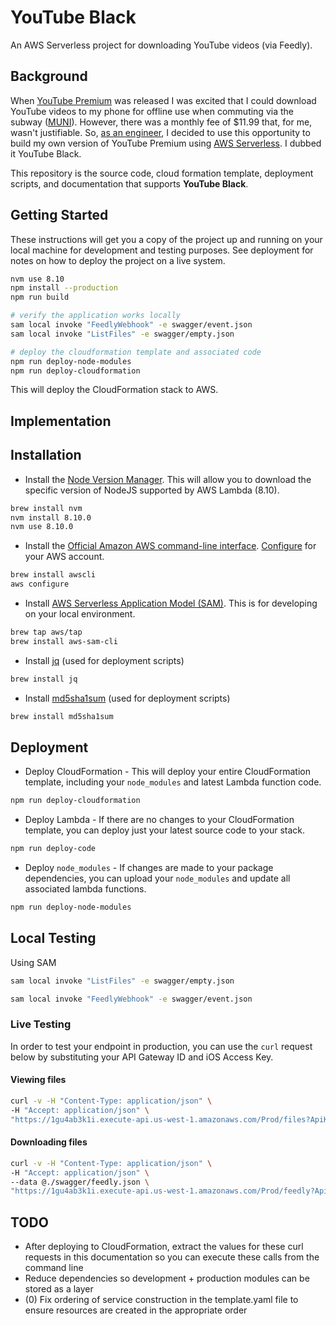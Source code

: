 # YouTube Black

An AWS Serverless project for downloading YouTube videos (via Feedly).

## Background

When [YouTube Premium](https://en.wikipedia.org/wiki/YouTube_Premium) was released I was excited that I could download YouTube videos to my phone for offline use when commuting via the subway ([MUNI](https://www.sfmta.com/)). However, there was a monthly fee of $11.99 that, for me, wasn't justifiable. So, [as an engineer](https://www.linkedin.com/in/lifegames), I decided to use this opportunity to build my own version of YouTube Premium using [AWS Serverless](https://aws.amazon.com/serverless/). I dubbed it YouTube Black.

This repository is the source code, cloud formation template, deployment scripts, and documentation that supports **YouTube Black**.

## Getting Started

These instructions will get you a copy of the project up and running on your local machine for development and testing purposes. See deployment for notes on how to deploy the project on a live system.

```bash
nvm use 8.10
npm install --production
npm run build

# verify the application works locally
sam local invoke "FeedlyWebhook" -e swagger/event.json
sam local invoke "ListFiles" -e swagger/empty.json

# deploy the cloudformation template and associated code
npm run deploy-node-modules
npm run deploy-cloudformation
```

This will deploy the CloudFormation stack to AWS.

## Implementation



## Installation

* Install the [Node Version Manager](https://github.com/creationix/nvm). This will allow you to download the specific version of NodeJS supported by AWS Lambda (8.10).

```bash
brew install nvm
nvm install 8.10.0
nvm use 8.10.0
```

* Install the [Official Amazon AWS command-line interface](https://aws.amazon.com/cli/). [Configure](https://docs.aws.amazon.com/cli/latest/userguide/cli-chap-configure.html) for your AWS account.

```bash
brew install awscli
aws configure
```

* Install [AWS Serverless Application Model (SAM)](https://github.com/awslabs/aws-sam-cli/). This is for developing on your local environment.

```bash
brew tap aws/tap
brew install aws-sam-cli
```
* Install [jq](https://stedolan.github.io/jq/) (used for deployment scripts)

```bash
brew install jq
```
* Install [md5sha1sum](http://microbrew.org/tools/md5sha1sum/) (used for deployment scripts)

```bash
brew install md5sha1sum
```

## Deployment

* Deploy CloudFormation - This will deploy your entire CloudFormation template, including your `node_modules` and latest Lambda function code.

```bash
npm run deploy-cloudformation
```

* Deploy Lambda - If there are no changes to your CloudFormation template, you can deploy just your latest source code to your stack.

```bash
npm run deploy-code
```

* Deploy `node_modules` - If changes are made to your package dependencies, you can upload your `node_modules` and update all associated lambda functions.

```bash
npm run deploy-node-modules
```
## Local Testing

Using SAM

```bash
sam local invoke "ListFiles" -e swagger/empty.json
```

```bash
sam local invoke "FeedlyWebhook" -e swagger/event.json
```

### Live Testing

In order to test your endpoint in production, you can use the `curl` request below by substituting your API Gateway ID and iOS Access Key.

#### Viewing files

```bash
curl -v -H "Content-Type: application/json" \
-H "Accept: application/json" \
"https://1gu4ab3k1i.execute-api.us-west-1.amazonaws.com/Prod/files?ApiKey=nFtAlszBjr7p8RuLMZREd2vtMqgcoXtO9rHIlQ4E"
```

#### Downloading files

```bash
curl -v -H "Content-Type: application/json" \
-H "Accept: application/json" \
--data @./swagger/feedly.json \
"https://1gu4ab3k1i.execute-api.us-west-1.amazonaws.com/Prod/feedly?ApiKey=nFtAlszBjr7p8RuLMZREd2vtMqgcoXtO9rHIlQ4E"
```

## TODO

* After deploying to CloudFormation, extract the values for these curl requests in this documentation so you can execute these calls from the command line
* Reduce dependencies so development + production modules can be stored as a layer
* (0) Fix ordering of service construction in the template.yaml file to ensure resources are created in the appropriate order

